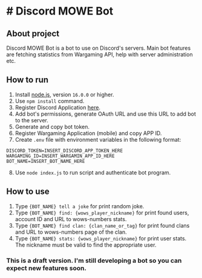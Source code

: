 # # Discord MOWE Bot

## About project

Discord MOWE Bot is a bot to use on Discord's servers. Main bot features are fetching statistics from Wargaming API,
help with server administration etc.

## How to run

1. Install [node.js](https://nodejs.org/en/), version `16.0.0` or higher.
2. Use `npm install` command.
3. Register Discord Application [here](https://discord.com/developers/applications).
4. Add bot's permissions, generate OAuth URL and use this URL to add bot to the server.
5. Generate and copy bot token.
6. Register Wargaming Application (mobile) and copy APP ID.
7. Create `.env` file with environment variables in the following format:

```dotenv
DISCORD_TOKEN=INSERT_DISCORD_APP_TOKEN_HERE
WARGAMING_ID=INSERT_WARGAMIN_APP_ID_HERE
BOT_NAME=INSERT_BOT_NAME_HERE
```

8. Use `node index.js` to run script and authenticate bot program.

## How to use

1. Type `{BOT_NAME} tell a joke` for print random joke.
2. Type `{BOT_NAME} find: {wows_player_nickname}` for print found users, account ID and URL to wows-numbers stats.
3. Type `{BOT_NAME} find clan: {clan_name_or_tag}` for print found clans and URL to wows-numbers page of the clan.
4. Type `{BOT_NAME} stats: {wows_player_nickname}` for print user stats. The nickname must be valid to find the
   appropriate user.

### This is a draft version. I'm still developing a bot so you can expect new features soon.
